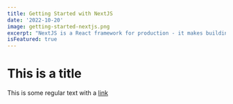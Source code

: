 ```yaml
---
title: Getting Started with NextJS
date: '2022-10-20'
image: getting-started-nextjs.png
excerpt: "NextJS is a React framework for production - it makes building fullstack React apps and sites a breeze and ships with built-in SSR."
isFeatured: true
---
```


<!-- ACTUAL CONTENT -->

# This is a title

This is some regular text with a [link](https://google.com)

<!--  메타데이터 추가 (Gray Matter 활용) (--- 사이에 있는 데이터.. 주석을 위에 달면 오류가 나서 여기다가 작성함..)
단순한 Markdown 텍스트만으로는 부족함 → 게시글의 제목, 날짜, 이미지, 요약 등의 정보 필요.
Markdown 파일 상단에 **Gray Matter(YAML 형식의 메타데이터 블록)**을 추가할 수 있음. -->
<!-- YAML 문법을 사용하여 메타데이터를 정의 -->
